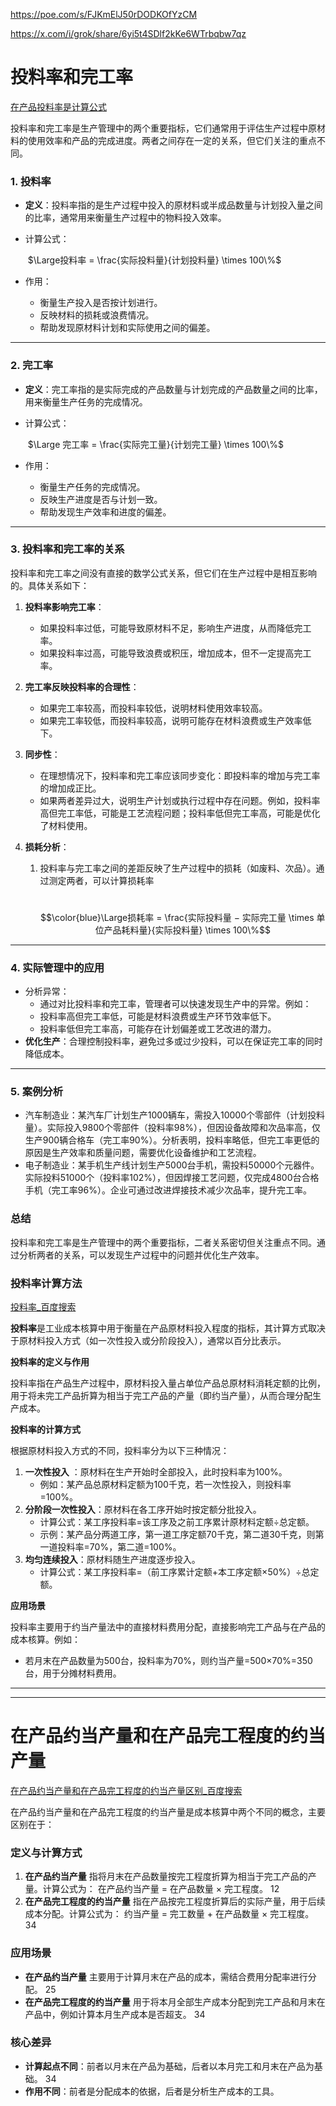 https://poe.com/s/FJKmElJ50rDODKOfYzCM

https://x.com/i/grok/share/6yi5t4SDlf2kKe6WTrbqbw7qz

# 投料率和完工率

[在产品投料率是计算公式](https://doc.quark.cn/preview/jiaoyukaoshi-biji-qitabiji/E90949EB06D59495FF3FD21150F3EEAD)  

投料率和完工率是生产管理中的两个重要指标，它们通常用于评估生产过程中原材料的使用效率和产品的完成进度。两者之间存在一定的关系，但它们关注的重点不同。


### **1. 投料率**

- **定义**：投料率指的是生产过程中投入的原材料或半成品数量与计划投入量之间的比率，通常用来衡量生产过程中的物料投入效率。

- 计算公式：

  ​				$\Large投料率 = \frac{实际投料量}{计划投料量} \times 100\%$

- 作用：

  - 衡量生产投入是否按计划进行。
  - 反映材料的损耗或浪费情况。
  - 帮助发现原材料计划和实际使用之间的偏差。

------

### **2. 完工率**

- **定义**：完工率指的是实际完成的产品数量与计划完成的产品数量之间的比率，用来衡量生产任务的完成情况。

- 计算公式：

  ​				$\Large 完工率 = \frac{实际完工量}{计划完工量} \times 100\%$

- 作用：

  - 衡量生产任务的完成情况。
  - 反映生产进度是否与计划一致。
  - 帮助发现生产效率和进度的偏差。

------

### **3. 投料率和完工率的关系**

投料率和完工率之间没有直接的数学公式关系，但它们在生产过程中是相互影响的。具体关系如下：

1. **投料率影响完工率**：

   - 如果投料率过低，可能导致原材料不足，影响生产进度，从而降低完工率。
   - 如果投料率过高，可能导致浪费或积压，增加成本，但不一定提高完工率。

2. **完工率反映投料率的合理性**：

   - 如果完工率较高，而投料率较低，说明材料使用效率较高。
   - 如果完工率较低，而投料率较高，说明可能存在材料浪费或生产效率低下。

3. **同步性**：

   - 在理想情况下，投料率和完工率应该同步变化：即投料率的增加与完工率的增加成正比。
   - 如果两者差异过大，说明生产计划或执行过程中存在问题。例如，投料率高但完工率低，可能是工艺流程问题；投料率低但完工率高，可能是优化了材料使用。

4. **损耗分析**：

   1. 投料率与完工率之间的差距反映了生产过程中的损耗（如废料、次品）。通过测定两者，可以计算损耗率

      ​		$$\color{blue}\Large损耗率 = \frac{实际投料量 − 实际完工量 \times 单位产品耗料量}{实际投料量} \times 100\%$$

------

### **4. 实际管理中的应用**

- 分析异常：
  - 通过对比投料率和完工率，管理者可以快速发现生产中的异常。例如：
  - 投料率高但完工率低，可能是材料浪费或生产环节效率低下。
  - 投料率低但完工率高，可能存在计划偏差或工艺改进的潜力。
- **优化生产**：合理控制投料率，避免过多或过少投料，可以在保证完工率的同时降低成本。

------

### **5. 案例分析**

- 汽车制造业：某汽车厂计划生产1000辆车，需投入10000个零部件（计划投料量）。实际投入9800个零部件（投料率98%），但因设备故障和次品率高，仅生产900辆合格车（完工率90%）。分析表明，投料率略低，但完工率更低的原因是生产效率和质量问题，需要优化设备维护和工艺流程。
- 电子制造业：某手机生产线计划生产5000台手机，需投料50000个元器件。实际投料51000个（投料率102%），但因焊接工艺问题，仅完成4800台合格手机（完工率96%）。企业可通过改进焊接技术减少次品率，提升完工率。

### **总结**

投料率和完工率是生产管理中的两个重要指标，二者关系密切但关注重点不同。通过分析两者的关系，可以发现生产过程中的问题并优化生产效率。



### 投料率计算方法

[投料率_百度搜索](https://www.baidu.com/s?ie=UTF-8&wd=%E6%8A%95%E6%96%99%E7%8E%87)  

**投料率**‌是工业成本核算中用于衡量在产品原材料投入程度的指标，其计算方式取决于原材料投入方式（如一次性投入或分阶段投入），通常以百分比表示。

‌**投料率的定义与作用**‌

投料率指在产品生产过程中，原材料投入量占单位产品总原材料消耗定额的比例，用于将未完工产品折算为相当于完工产品的产量（即约当产量），从而合理分配生产成本。‌‌

‌**投料率的计算方式**‌

根据原材料投入方式的不同，投料率分为以下三种情况：

1. ‌**一次性投入** ：原材料在生产开始时全部投入，此时投料率为100%。‌‌
   - 例如：某产品总原材料定额为100千克，若一次性投入，则投料率=100%。
2. ‌**分阶段一次性投入**：原材料在各工序开始时按定额分批投入。
   - 计算公式：某工序投料率=该工序及之前工序累计原材料定额÷总定额。‌‌
   - 示例：某产品分两道工序，第一道工序定额70千克，第二道30千克，则第一道投料率=70%，第二道=100%。‌‌
3. ‌**均匀连续投入**：原材料随生产进度逐步投入。
   - 计算公式：某工序投料率=（前工序累计定额+本工序定额×50%）÷总定额。‌‌

‌**应用场景**‌

投料率主要用于约当产量法中的直接材料费用分配，直接影响完工产品与在产品的成本核算。例如：‌‌

- 若月末在产品数量为500台，投料率为70%，则约当产量=500×70%=350台，用于分摊材料费用。‌‌



---

***

# 在产品约当产量和在产品完工程度的约当产量

[在产品约当产量和在产品完工程度的约当产量区别_百度搜索](https://www.baidu.com/s?ie=utf-8&f=8&rsv_bp=1&tn=baidu&wd=%E5%9C%A8%E4%BA%A7%E5%93%81%E7%BA%A6%E5%BD%93%E4%BA%A7%E9%87%8F%E5%92%8C%E5%9C%A8%E4%BA%A7%E5%93%81%E5%AE%8C%E5%B7%A5%E7%A8%8B%E5%BA%A6%E7%9A%84%E7%BA%A6%E5%BD%93%E4%BA%A7%E9%87%8F%E5%8C%BA%E5%88%AB&oq=%25E5%259C%25A8%25E4%25BA%25A7%25E5%2593%2581%25E7%25BA%25A6%25E5%25BD%2593%25E4%25BA%25A7%25E9%2587%258F%25E5%2592%258C%25E5%259C%25A8%25E4%25BA%25A7%25E5%2593%2581%25E5%25AE%258C%25E5%25B7%25A5%25E7%25A8%258B%25E5%25BA%25A6%25E7%259A%2584%25E7%25BA%25A6%25E5%25BD%2593%25E4%25BA%25A7%25E9%2587%258F&rsv_pq=aca17aad0002362a&rsv_t=f6e56iXNx7XO709GbOq06RyD0uUOvqZK828U9H4WFimxvv7GLqPbmDrSmm0&rqlang=cn&rsv_enter=1&rsv_dl=tb&rsv_sug3=5&rsv_sug1=4&rsv_sug7=100&rsv_sug2=0&rsv_btype=t&inputT=995&rsv_sug4=2375)  

在产品约当产量和在产品完工程度的约当产量是成本核算中两个不同的概念，主要区别在于：

### 定义与计算方式

1. ‌**在产品约当产量**‌
   指将月末在产品数量按完工程度折算为相当于完工产品的产量。计算公式为：
   在产品约当产量 = 在产品数量 × 完工程度。 ‌12
2. ‌**在产品完工程度的约当产量**‌
   指在产品按完工程度折算后的实际产量，用于后续成本分配。计算公式为：
   约当产量 = 完工数量 + 在产品数量 × 完工程度。 ‌34

### 应用场景

- ‌**在产品约当产量**‌
  主要用于计算月末在产品的成本，需结合费用分配率进行分配。 ‌25
- ‌**在产品完工程度的约当产量**‌
  用于将本月全部生产成本分配到完工产品和月末在产品中，例如计算本月生产成本是否超支。 ‌34

### 核心差异

- ‌**计算起点不同**‌：前者以月末在产品为基础，后者以本月完工和月末在产品为基础。 ‌34
- ‌**作用不同**‌：前者是分配成本的依据，后者是分析生产成本的工具。